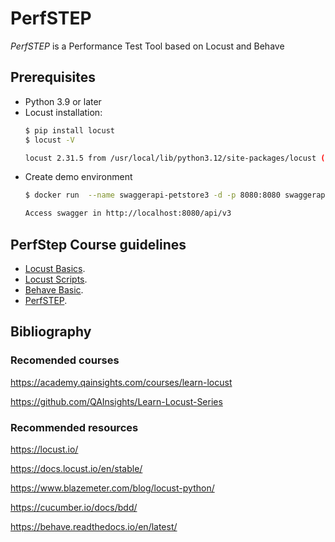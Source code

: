 # PerfSTEP

*PerfSTEP* is a Performance Test Tool based on Locust and Behave

## Prerequisites

- Python 3.9 or later
- Locust installation:
    ```bash
    $ pip install locust
    $ locust -V
  
    locust 2.31.5 from /usr/local/lib/python3.12/site-packages/locust (python 3.12.5)
    ```
- Create demo environment
    ```bash
    $ docker run  --name swaggerapi-petstore3 -d -p 8080:8080 swaggerapi/petstore3:latest
    
    Access swagger in http://localhost:8080/api/v3 
    ```

## PerfStep Course guidelines

- [Locust Basics](00_locust_basics/README.md).
- [Locust Scripts](01_locust_scripts/README.md).
- [Behave Basic](02_behave_basic/README.md).
- [PerfSTEP](03_perfstep_tool/README.md).

## Bibliography
### Recomended courses
https://academy.qainsights.com/courses/learn-locust

https://github.com/QAInsights/Learn-Locust-Series

### Recommended resources
https://locust.io/

https://docs.locust.io/en/stable/

https://www.blazemeter.com/blog/locust-python/

https://cucumber.io/docs/bdd/

https://behave.readthedocs.io/en/latest/
